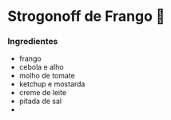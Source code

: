 # Strogonoff de Frango :chicken:

### Ingredientes

- frango
- cebola e alho
- molho de tomate
- ketchup e mostarda
- creme de leite
- pitada de sal
- 